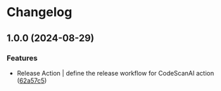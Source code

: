 # Changelog

## 1.0.0 (2024-08-29)


### Features

* Release Action | define the release workflow for CodeScanAI action ([62a57c5](https://github.com/codescan-ai/codescanai-action/commit/62a57c5f26653c4b34586f7d7399e2a40ed539f8))
